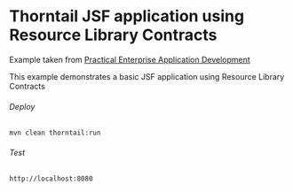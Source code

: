 Thorntail JSF application using Resource Library Contracts
=====================================

Example taken from [Practical Enterprise Application Development](http://www.itbuzzpress.com/ebooks/java-ee-7-development-on-wildfly.html)

This example demonstrates a basic JSF application using Resource Library Contracts

###### Deploy
```shell
mvn clean thorntail:run
```
###### Test
```shell
http://localhost:8080 
```
 
